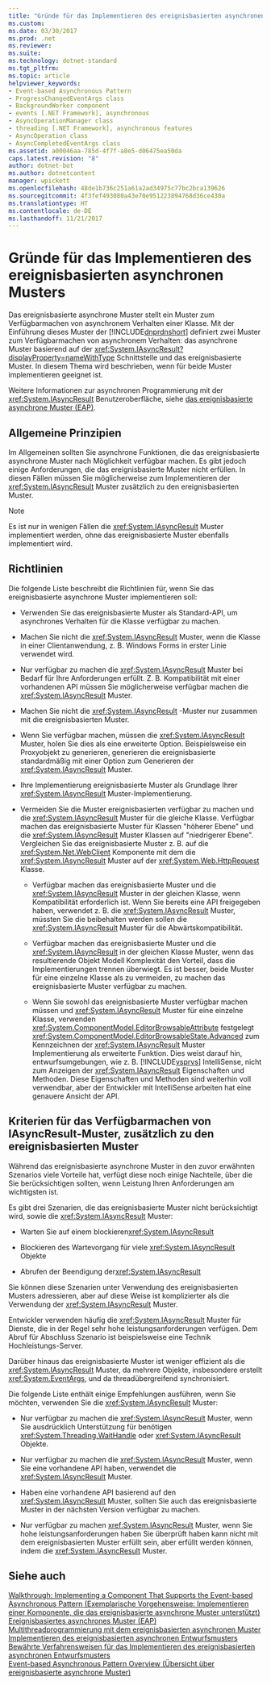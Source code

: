 ```yaml
---
title: "Gründe für das Implementieren des ereignisbasierten asynchronen Musters"
ms.custom: 
ms.date: 03/30/2017
ms.prod: .net
ms.reviewer: 
ms.suite: 
ms.technology: dotnet-standard
ms.tgt_pltfrm: 
ms.topic: article
helpviewer_keywords:
- Event-based Asynchronous Pattern
- ProgressChangedEventArgs class
- BackgroundWorker component
- events [.NET Framework], asynchronous
- AsyncOperationManager class
- threading [.NET Framework], asynchronous features
- AsyncOperation class
- AsyncCompletedEventArgs class
ms.assetid: a00046aa-785d-4f7f-a8e5-d06475ea50da
caps.latest.revision: "8"
author: dotnet-bot
ms.author: dotnetcontent
manager: wpickett
ms.openlocfilehash: 48de1b736c251a61a2ad34975c77bc2bca139626
ms.sourcegitcommit: 4f3fef493080a43e70e951223894768d36ce430a
ms.translationtype: HT
ms.contentlocale: de-DE
ms.lasthandoff: 11/21/2017
---
```

# <a name="deciding-when-to-implement-the-event-based-asynchronous-pattern"></a>Gründe für das Implementieren des ereignisbasierten asynchronen Musters
Das ereignisbasierte asynchrone Muster stellt ein Muster zum Verfügbarmachen von asynchronem Verhalten einer Klasse. Mit der Einführung dieses Muster der [!INCLUDE[dnprdnshort](../../../includes/dnprdnshort-md.md)] definiert zwei Muster zum Verfügbarmachen von asynchronem Verhalten: das asynchrone Muster basierend auf der <xref:System.IAsyncResult?displayProperty=nameWithType> Schnittstelle und das ereignisbasierte Muster. In diesem Thema wird beschrieben, wenn für beide Muster implementieren geeignet ist.  
  
 Weitere Informationen zur asynchronen Programmierung mit der <xref:System.IAsyncResult> Benutzeroberfläche, siehe [das ereignisbasierte asynchrone Muster (EAP)](../../../docs/standard/asynchronous-programming-patterns/event-based-asynchronous-pattern-eap.md).  
  
## <a name="general-principles"></a>Allgemeine Prinzipien  
 Im Allgemeinen sollten Sie asynchrone Funktionen, die das ereignisbasierte asynchrone Muster nach Möglichkeit verfügbar machen. Es gibt jedoch einige Anforderungen, die das ereignisbasierte Muster nicht erfüllen. In diesen Fällen müssen Sie möglicherweise zum Implementieren der <xref:System.IAsyncResult> Muster zusätzlich zu den ereignisbasierten Muster.  
  
> [!NOTE]
>  Es ist nur in wenigen Fällen die <xref:System.IAsyncResult> Muster implementiert werden, ohne das ereignisbasierte Muster ebenfalls implementiert wird.  
  
## <a name="guidelines"></a>Richtlinien  
 Die folgende Liste beschreibt die Richtlinien für, wenn Sie das ereignisbasierte asynchrone Muster implementieren soll:  
  
-   Verwenden Sie das ereignisbasierte Muster als Standard-API, um asynchrones Verhalten für die Klasse verfügbar zu machen.  
  
-   Machen Sie nicht die <xref:System.IAsyncResult> Muster, wenn die Klasse in einer Clientanwendung, z. B. Windows Forms in erster Linie verwendet wird.  
  
-   Nur verfügbar zu machen die <xref:System.IAsyncResult> Muster bei Bedarf für Ihre Anforderungen erfüllt. Z. B. Kompatibilität mit einer vorhandenen API müssen Sie möglicherweise verfügbar machen die <xref:System.IAsyncResult> Muster.  
  
-   Machen Sie nicht die <xref:System.IAsyncResult> -Muster nur zusammen mit die ereignisbasierten Muster.  
  
-   Wenn Sie verfügbar machen, müssen die <xref:System.IAsyncResult> Muster, holen Sie dies als eine erweiterte Option. Beispielsweise ein Proxyobjekt zu generieren, generieren die ereignisbasierte standardmäßig mit einer Option zum Generieren der <xref:System.IAsyncResult> Muster.  
  
-   Ihre Implementierung ereignisbasierte Muster als Grundlage Ihrer <xref:System.IAsyncResult> Muster-Implementierung.  
  
-   Vermeiden Sie die Muster ereignisbasierten verfügbar zu machen und die <xref:System.IAsyncResult> Muster für die gleiche Klasse. Verfügbar machen das ereignisbasierte Muster für Klassen "höherer Ebene" und die <xref:System.IAsyncResult> Muster Klassen auf "niedrigerer Ebene". Vergleichen Sie das ereignisbasierte Muster z. B. auf die <xref:System.Net.WebClient> Komponente mit dem die <xref:System.IAsyncResult> Muster auf der <xref:System.Web.HttpRequest> Klasse.  
  
    -   Verfügbar machen das ereignisbasierte Muster und die <xref:System.IAsyncResult> Muster in der gleichen Klasse, wenn Kompatibilität erforderlich ist. Wenn Sie bereits eine API freigegeben haben, verwendet z. B. die <xref:System.IAsyncResult> Muster, müssten Sie die beibehalten werden sollen die <xref:System.IAsyncResult> Muster für die Abwärtskompatibilität.  
  
    -   Verfügbar machen das ereignisbasierte Muster und die <xref:System.IAsyncResult> in der gleichen Klasse Muster, wenn das resultierende Objekt Modell Komplexität den Vorteil, dass die Implementierungen trennen überwiegt. Es ist besser, beide Muster für eine einzelne Klasse als zu vermeiden, zu machen das ereignisbasierte Muster verfügbar zu machen.  
  
    -   Wenn Sie sowohl das ereignisbasierte Muster verfügbar machen müssen und <xref:System.IAsyncResult> Muster für eine einzelne Klasse, verwenden <xref:System.ComponentModel.EditorBrowsableAttribute> festgelegt <xref:System.ComponentModel.EditorBrowsableState.Advanced> zum Kennzeichnen der <xref:System.IAsyncResult> Muster Implementierung als erweiterte Funktion. Dies weist darauf hin, entwurfsumgebungen, wie z. B. [!INCLUDE[vsprvs](../../../includes/vsprvs-md.md)] IntelliSense, nicht zum Anzeigen der <xref:System.IAsyncResult> Eigenschaften und Methoden. Diese Eigenschaften und Methoden sind weiterhin voll verwendbar, aber der Entwickler mit IntelliSense arbeiten hat eine genauere Ansicht der API.  
  
## <a name="criteria-for-exposing-the-iasyncresult-pattern-in-addition-to-the-event-based-pattern"></a>Kriterien für das Verfügbarmachen von IAsyncResult-Muster, zusätzlich zu den ereignisbasierten Muster  
 Während das ereignisbasierte asynchrone Muster in den zuvor erwähnten Szenarios viele Vorteile hat, verfügt diese noch einige Nachteile, über die Sie berücksichtigen sollten, wenn Leistung Ihren Anforderungen am wichtigsten ist.  
  
 Es gibt drei Szenarien, die das ereignisbasierte Muster nicht berücksichtigt wird, sowie die <xref:System.IAsyncResult> Muster:  
  
-   Warten Sie auf einem blockieren<xref:System.IAsyncResult>  
  
-   Blockieren des Wartevorgang für viele <xref:System.IAsyncResult> Objekte  
  
-   Abrufen der Beendigung der<xref:System.IAsyncResult>  
  
 Sie können diese Szenarien unter Verwendung des ereignisbasierten Musters adressieren, aber auf diese Weise ist komplizierter als die Verwendung der <xref:System.IAsyncResult> Muster.  
  
 Entwickler verwenden häufig die <xref:System.IAsyncResult> Muster für Dienste, die in der Regel sehr hohe leistungsanforderungen verfügen. Dem Abruf für Abschluss Szenario ist beispielsweise eine Technik Hochleistungs-Server.  
  
 Darüber hinaus das ereignisbasierte Muster ist weniger effizient als die <xref:System.IAsyncResult> Muster, da mehrere Objekte, insbesondere erstellt <xref:System.EventArgs>, und da threadübergreifend synchronisiert.  
  
 Die folgende Liste enthält einige Empfehlungen ausführen, wenn Sie möchten, verwenden Sie die <xref:System.IAsyncResult> Muster:  
  
-   Nur verfügbar zu machen die <xref:System.IAsyncResult> Muster, wenn Sie ausdrücklich Unterstützung für benötigen <xref:System.Threading.WaitHandle> oder <xref:System.IAsyncResult> Objekte.  
  
-   Nur verfügbar zu machen die <xref:System.IAsyncResult> Muster, wenn Sie eine vorhandene API haben, verwendet die <xref:System.IAsyncResult> Muster.  
  
-   Haben eine vorhandene API basierend auf den <xref:System.IAsyncResult> Muster, sollten Sie auch das ereignisbasierte Muster in der nächsten Version verfügbar zu machen.  
  
-   Nur verfügbar zu machen <xref:System.IAsyncResult> Muster, wenn Sie hohe leistungsanforderungen haben Sie überprüft haben kann nicht mit dem ereignisbasierten Muster erfüllt sein, aber erfüllt werden können, indem die <xref:System.IAsyncResult> Muster.  
  
## <a name="see-also"></a>Siehe auch  
 [Walkthrough: Implementing a Component That Supports the Event-based Asynchronous Pattern (Exemplarische Vorgehensweise: Implementieren einer Komponente, die das ereignisbasierte asynchrone Muster unterstützt)](../../../docs/standard/asynchronous-programming-patterns/component-that-supports-the-event-based-asynchronous-pattern.md)  
 [Ereignisbasiertes asynchrones Muster (EAP)](../../../docs/standard/asynchronous-programming-patterns/event-based-asynchronous-pattern-eap.md)  
 [Multithreadprogrammierung mit dem ereignisbasierten asynchronen Muster](../../../docs/standard/asynchronous-programming-patterns/multithreaded-programming-with-the-event-based-asynchronous-pattern.md)  
 [Implementieren des ereignisbasierten asynchronen Entwurfsmusters](../../../docs/standard/asynchronous-programming-patterns/implementing-the-event-based-asynchronous-pattern.md)  
 [Bewährte Verfahrensweisen für das Implementieren des ereignisbasierten asynchronen Entwurfsmusters](../../../docs/standard/asynchronous-programming-patterns/best-practices-for-implementing-the-event-based-asynchronous-pattern.md)  
 [Event-based Asynchronous Pattern Overview (Übersicht über ereignisbasierte asynchrone Muster)](../../../docs/standard/asynchronous-programming-patterns/event-based-asynchronous-pattern-overview.md)
